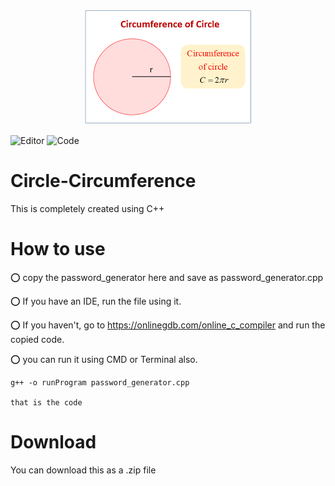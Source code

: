 <p align="center"><img src="banner1.png"/></p>

![Editor](https://img.shields.io/badge/Editor-Atom-darkgreen?style=flatr&labelColor=00008b)
![Code](https://img.shields.io/badge/Code_Type-C++-e75480?style=flatr&labelColor=ffff00)

# Circle-Circumference
This is completely created using C++

# How to use
⭕ copy the password_generator here and save as password_generator.cpp

⭕ If you have an IDE, run the file using it.

⭕ If you haven't, go to https://onlinegdb.com/online_c_compiler and run the copied code.

⭕ you can run it using CMD or Terminal also.

    g++ -o runProgram password_generator.cpp
    
    that is the code
    
# Download

You can download this as a .zip file
